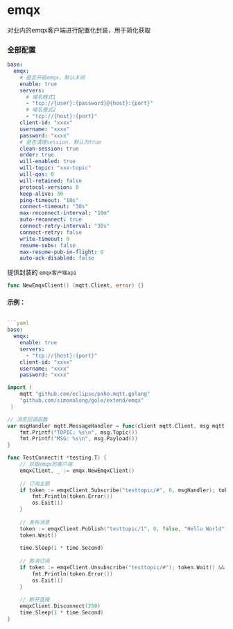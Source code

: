 # emqx

对业内的emqx客户端进行配置化封装，用于简化获取
### 全部配置
```yaml
base:
  emqx:
    # 是否开启emqx，默认关闭
    enable: true
    servers:
      # 域名格式1
      - "tcp://{user}:{password}@{host}:{port}"
      # 域名格式2
      - "tcp://{host}:{port}"
    client-id: "xxxx"
    username: "xxxx"
    password: "xxxx"
    # 是否清理session，默认为true
    clean-session: true
    order: true
    will-enabled: true
    will-topic: "xxx-topic"
    will-qos: 0
    will-retained: false
    protocol-version: 0
    keep-alive: 30
    ping-timeout: "10s"
    connect-timeout: "30s"
    max-reconnect-interval: "10m"
    auto-reconnect: true
    connect-retry-interval: "30s"
    connect-retry: false
    write-timeout: 0
    resume-subs: false
    max-resume-pub-in-flight: 0
    auto-ack-disabled: false
```
提供封装的 `emqx客户端api`
```go
func NewEmqxClient() (mqtt.Client, error) {}
```
#### 示例：
```yaml

```yaml
base:
  emqx:
    enable: true
    servers:
      - "tcp://{host}:{port}"
    client-id: "xxxx"
    username: "xxxx"
    password: "xxxx"
```
```go
import (
    mqtt "github.com/eclipse/paho.mqtt.golang"
    "github.com/simonalong/gole/extend/emqx"
 )

// 消息回调函数
var msgHandler mqtt.MessageHandler = func(client mqtt.Client, msg mqtt.Message) {
    fmt.Printf("TOPIC: %s\n", msg.Topic())
    fmt.Printf("MSG: %s\n", msg.Payload())
}

func TestConnect(t *testing.T) {
    // 获取emqx的客户端
    emqxClient, _ := emqx.NewEmqxClient()
    
    // 订阅主题
    if token := emqxClient.Subscribe("testtopic/#", 0, msgHandler); token.Wait() && token.Error() != nil {
        fmt.Println(token.Error())
        os.Exit(1)
    }
    
    // 发布消息
    token := emqxClient.Publish("testtopic/1", 0, false, "Hello World")
    token.Wait()
    
    time.Sleep(1 * time.Second)
    
    // 取消订阅
    if token := emqxClient.Unsubscribe("testtopic/#"); token.Wait() && token.Error() != nil {
        fmt.Println(token.Error())
        os.Exit(1)
    }
    
    // 断开连接
    emqxClient.Disconnect(250)
    time.Sleep(1 * time.Second)
}
```
